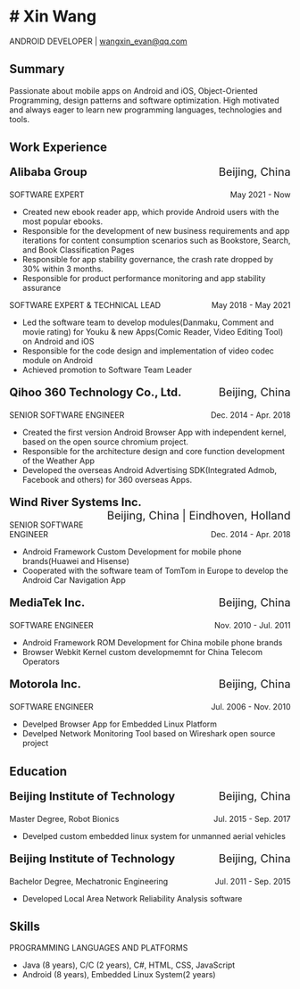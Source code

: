 # # Xin Wang
ANDROID DEVELOPER | wangxin_evan@qq.com

## Summary
Passionate about mobile apps on Android and iOS, Object-Oriented Programming, design patterns and software optimization. High
motivated and always eager to learn new programming languages, technologies and tools.

## Work Experience
<p style="text-align:left;font-size:20px"><strong>Alibaba Group</strong><span style="float:right;">Beijing, China</span></p>
<p style="text-align:left;">SOFTWARE EXPERT<span style="float:right;">May 2021 - Now</span></p>

* Created new ebook reader app, which provide Android users with the most popular ebooks.
* Responsible for the development of new business requirements and app iterations for content consumption scenarios such as Bookstore, Search, and Book Classification Pages
* Responsible for app stability governance, the crash rate dropped by 30% within 3 months.
* Responsible for product performance monitoring and app stability assurance

<p style="text-align:left;">SOFTWARE EXPERT & TECHNICAL LEAD<span style="float:right;">May 2018 - May 2021</span></p>

* Led the software team to develop modules(Danmaku, Comment and movie rating) for Youku & new Apps(Comic Reader, Video Editing Tool) on Android and iOS
* Responsible for the code design and implementation of video codec module on Android
* Achieved promotion to Software Team Leader


<p style="text-align:left;font-size:20px"><strong>Qihoo 360 Technology Co., Ltd.</strong><span style="float:right;">Beijing, China</span></p>
<p style="text-align:left;">SENIOR SOFTWARE ENGINEER<span style="float:right;">Dec. 2014 - Apr. 2018</span></p>

* Created the first version Android Browser App with independent kernel, based on the open source chromium project.
* Responsible for the architecture design and core function development of the Weather App
* Developed the overseas Android Advertising SDK(Integrated Admob, Facebook and others) for 360 overseas Apps.

<p style="text-align:left;font-size:20px"><strong>Wind River Systems Inc.</strong><span style="float:right;">Beijing, China | Eindhoven, Holland</span></p>
<p style="text-align:left;">SENIOR SOFTWARE ENGINEER<span style="float:right;">Dec. 2014 - Apr. 2018</span></p>

* Android Framework Custom Development for mobile phone brands(Huawei and Hisense)
* Cooperated with the software team of TomTom in Europe to develop the Android Car Navigation App


<p style="text-align:left;font-size:20px"><strong>MediaTek Inc.</strong><span style="float:right;">Beijing, China</span></p>
<p style="text-align:left;">SOFTWARE ENGINEER<span style="float:right;">Nov. 2010 - Jul. 2011</span></p>

* Android Framework ROM Development for China mobile phone brands
* Browser Webkit Kernel custom developmemnt for China Telecom Operators

<p style="text-align:left;font-size:20px"><strong>Motorola Inc.</strong><span style="float:right;">Beijing, China</span></p>
<p style="text-align:left;">SOFTWARE ENGINEER<span style="float:right;">Jul. 2006 - Nov. 2010</span></p>

* Develped Browser App for Embedded Linux Platform
* Develped Network Monitoring Tool based on Wireshark open source project

## Education
<p style="text-align:left;font-size:20px"><strong>Beijing Institute of Technology</strong><span style="float:right;">Beijing, China</span></p>
<p style="text-align:left;">Master Degree, Robot Bionics<span style="float:right;">Jul. 2015 - Sep. 2017</span></p>

* Develped custom embedded linux system for unmanned aerial vehicles

<p style="text-align:left;font-size:20px"><strong>Beijing Institute of Technology</strong><span style="float:right;">Beijing, China</span></p>
<p style="text-align:left;">Bachelor Degree, Mechatronic Engineering<span style="float:right;">Jul. 2011 - Sep. 2015</span></p>

* Developed Local Area Network Reliability Analysis software

## Skills
PROGRAMMING LANGUAGES AND PLATFORMS
* Java (8  years), C/C   (2  years), C#, HTML, CSS, JavaScript
* Android (8  years), Embedded Linux System(2  years)
